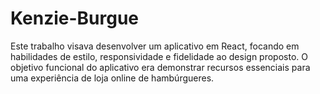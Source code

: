 # Kenzie-Burgue
Este trabalho visava desenvolver um aplicativo em React, focando em habilidades de estilo, responsividade e fidelidade ao design proposto. O objetivo funcional do aplicativo era demonstrar recursos essenciais para uma experiência de loja online de hambúrgueres.
